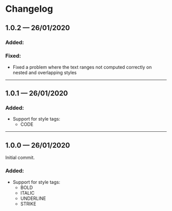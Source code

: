 Changelog
===================================================

## 1.0.2 — 26/01/2020

### Added:

### Fixed:
- Fixed a problem where the text ranges not computed correctly on nested and overlapping styles
  
---------------------------------------------------

## 1.0.1 — 26/01/2020

### Added:
- Support for style tags:
  - CODE
  
---------------------------------------------------

## 1.0.0 — 26/01/2020

Initial commit.

### Added:
- Support for style tags:
  - BOLD
  - ITALIC
  - UNDERLINE
  - STRIKE